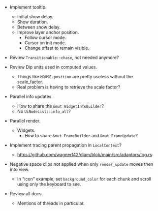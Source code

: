 * Implement tooltip.
    - Initial show delay.
    - Show duration.
    - Between show delay.
    - Improve layer anchor position.
        - Follow cursor mode.
        - Cursor on init mode.
        - Change offset to remain visible.

* Review `Transitionable::chase`, not needed anymore?
* Review Dip units used in computed values.
    - Things like `MOUSE.position` are pretty useless without the scale_factor.
    - Real problem is having to retrieve the scale factor?

* Parallel info updates.
    - How to share the `&mut WidgetInfoBuilder`?
    - No `UiNodeList::info_all`?

* Parallel render.
    - Widgets.
        - How to share `&mut FrameBuilder` and `&mut FrameUpdate`?

* Implement tracing parent propagation in `LocalContext`?
    - https://github.com/wagnerf42/diam/blob/main/src/adaptors/log.rs

* Negative space clips not applied when only `render_update` moves then into view.
    - In "icon" example, set `background_color` for each chunk and scroll using only the keyboard to see.

* Review all docs.
    - Mentions of threads in particular.